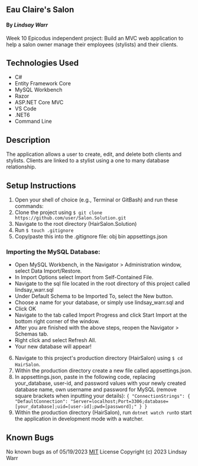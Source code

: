 ## Eau Claire's Salon
#### By _Lindsay Warr_
Week 10 Epicodus independent project: Build an MVC web application to help a salon owner manage their employees (stylists) and their clients.

## Technologies Used
- C#
- Entity Framework Core
- MySQL Workbench
- Razor
- ASP.NET Core MVC
- VS Code
- .NET6
- Command Line

## Description
The application allows a user to create, edit, and delete both clients and stylists. Clients are linked to a stylist using a one to many database relationship.

## Setup Instructions
1. Open your shell of choice (e.g., Terminal or GitBash) and run these commands: 
2. Clone the project using
`$ git clone https://github.com/user/Salon.Solution.git`
3. Navigate to the root directory (HairSalon.Solution) 
4. Run `$ touch .gitignore` 
5. Copy/paste this into the .gitignore file:
obj
bin
appsettings.json

### Importing the MySQL Database:
- Open MySQL Workbench, in the Navigator > Administration window, select Data Import/Restore.
- In Import Options select Import from Self-Contained File.
- Navigate to the sql file located in the root directory of this project called lindsay_warr.sql
- Under Default Schema to be Imported To, select the New button.
- Choose a name for your database, or simply use lindsay_warr.sql and 
- Click OK
- Navigate to the tab called Import Progress and click Start Import at the bottom right corner of the window.
- After you are finished with the above steps, reopen the Navigator > Schemas tab.
- Right click and select Refresh All.
- Your new database will appear!

6. Navigate to this project's production directory (HairSalon) using `$ cd HairSalon`.
7. Within the production directory create a new file called appsettings.json.
8. In appsettings.json, paste in the following code, replacing your_database, user-id, and password values with your newly created database name, own username and password for MySQL (remove square brackets when inputting your details):
`{
  "ConnectionStrings": {
      "DefaultConnection": "Server=localhost;Port=3306;database=[your_database];uid=[user-id];pwd=[password];"
  }
}`
9. Within the production directory (HairSalon), run `dotnet watch run`to start the application in development mode with a watcher.

## Known Bugs
No known bugs as of 05/19/2023
[MIT](https://opensource.org/license/mit/) License
Copyright (c) 2023 Lindsay Warr


